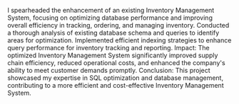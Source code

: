  I spearheaded the enhancement of an existing Inventory Management System, focusing on optimizing database performance and improving overall efficiency in tracking, ordering, and managing inventory.
 Conducted a thorough analysis of existing database schema and queries to identify areas for optimization.
 Implemented efficient indexing strategies to enhance query performance for inventory tracking and reporting.
 Impact:
The optimized Inventory Management System significantly improved supply chain efficiency, reduced operational costs, and enhanced the company's ability to meet customer demands promptly. 
Conclusion:
This project showcased my expertise in SQL optimization and database management, contributing to a more efficient and cost-effective Inventory Management System.



